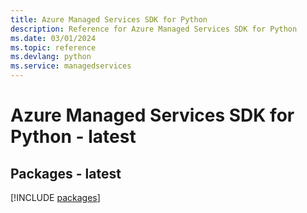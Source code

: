```yaml
---
title: Azure Managed Services SDK for Python
description: Reference for Azure Managed Services SDK for Python
ms.date: 03/01/2024
ms.topic: reference
ms.devlang: python
ms.service: managedservices
---
```

# Azure Managed Services SDK for Python - latest
## Packages - latest
[!INCLUDE [packages](managed-services-index.md)]